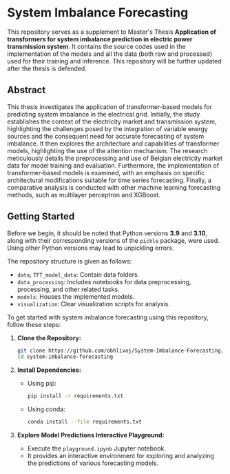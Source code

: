 # System Imbalance Forecasting

This repository serves as a supplement to Master's Thesis **Application of transformers for system imbalance prediction in electric power transmission system**. It contains the source codes used in the implementation of the models and all the data (both raw and processed) used for their training and inference. This repository will be further updated after the thesis is defended.

## Abstract

This thesis investigates the application of transformer-based models for predicting system imbalance in the electrical grid. Initially, the study establishes the context of the electricity market and transmission system, highlighting the challenges posed by the integration of variable energy sources and the consequent need for accurate forecasting of system imbalance. It then explores the architecture and capabilities of transformer models, highlighting the use of the attention mechanism. The research meticulously details the preprocessing and use of Belgian electricity market data for model training and evaluation. Furthermore, the implementation of transformer-based models is examined, with an emphasis on specific architectural modifications suitable for time series forecasting. Finally, a comparative analysis is conducted with other machine learning forecasting methods, such as multilayer perceptron and XGBoost.


## Getting Started

Before we begin, it should be noted that Python versions **3.9** and **3.10**, along with their corresponding versions of the `pickle` package, were used. Using other Python versions may lead to unpickling errors.

The repository structure is given as follows:
  - `data`, `TFT_model_data`: Contain data folders.
  - `data_processing`: Includes notebooks for data preprocessing, processing, and other related tasks.
  - `models`: Houses the implemented models.
  - `visualization`: Clear visualization scripts for analysis.

To get started with system imbalance forecasting using this repository, follow these steps:

1. **Clone the Repository:**
   ```bash
   git clone https://github.com/obhlivoj/System-Imbalance-Forecasting.git
   cd system-imbalance-forecasting

2. **Install Dependencies:**
   - Using pip:
     ```bash
     pip install -r requirements.txt
     ```
   - Using conda:
     ```bash
     conda install --file requirements.txt
     ```

3. **Explore Model Predictions Interactive Playground:**
    - Execute the `playground.ipynb` Jupyter notebook.
    - It provides an interactive environment for exploring and analyzing the predictions of various forecasting models.
